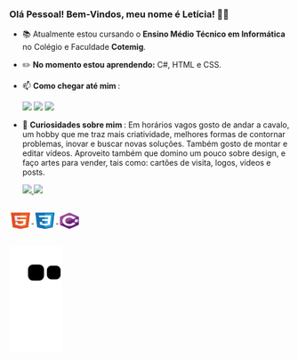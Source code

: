 ### Olá Pessoal! Bem-Vindos, meu nome é Letícia! 🌻👋

- 📚 Atualmente estou cursando o <b> Ensino Médio Técnico em Informática </b> no Colégio e Faculdade <b> Cotemig</b>.

- ✏️ <b> No momento estou aprendendo:</b> C#, HTML e CSS.

- 📫 <b> Como chegar até mim </b>: 
      <div> 
  <a href="https://www.instagram.com/leticia.s.franca/?hl=pt-br" target="_blank"><img src="https://img.shields.io/badge/-Instagram-%23E4405F?style=for-the-badge&logo=instagram&logoColor=white" target="_blank"></a> 
  <a href = "mailto:leticiasilvafranca17@gmail.com"><img src="https://img.shields.io/badge/-Gmail-%23333?style=for-the-badge&logo=gmail&logoColor=white" target="_blank"></a>
  <a href="https://www.linkedin.com/in/leticiasfranca/" target="_blank"><img src="https://img.shields.io/badge/-LinkedIn-%230077B5?style=for-the-badge&logo=linkedin&logoColor=white" target="_blank"></a> 
       </div>
       
- 🌷 <b> Curiosidades sobre mim </b>: Em horários vagos gosto de andar a cavalo, um hobby que me traz mais criatividade, melhores formas de contornar problemas, inovar e buscar novas soluções. Também gosto de montar e editar vídeos. Aproveito também que domino um pouco sobre design, e faço artes para vender, tais como: cartões de visita, logos, vídeos e posts.


  <a href="https://github.com/LeticiaSFranca">
  <img height="180em" src="https://github-readme-stats.vercel.app/api?username=LeticiaSFranca&show_icons=true&theme=radical&include_all_commits=true&count_private=true"/>
  <img height="180em" src="https://github-readme-stats.vercel.app/api/top-langs/?username=LeticiaSFranca&layout=compact&langs_count=7&theme=radical"/>
</div>
<div style="display: inline_block"><br>
  <img align="center" alt="Leticia-HTML" height="30" width="40" src="https://raw.githubusercontent.com/devicons/devicon/master/icons/html5/html5-original.svg">
  <img align="center" alt="Leticia-CSS" height="30" width="40" src="https://raw.githubusercontent.com/devicons/devicon/master/icons/css3/css3-original.svg">
  <img align="center" alt="Leticia-Csharp" height="30" width="40" src="https://raw.githubusercontent.com/devicons/devicon/master/icons/csharp/csharp-original.svg">
</div>
  
  ##
 
  ![Snake animation](https://github.com/rafaballerini/rafaballerini/blob/output/github-contribution-grid-snake.svg)

